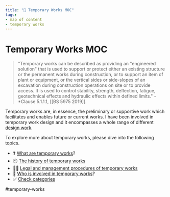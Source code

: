```yaml
---
title: "🔧 Temporary Works MOC"
tags: 
- map of content
- temporary works
---
```

# Temporary Works MOC
> "Temporary works can be described as providing an "engineered solution" that is used to support or protect either an existing structure or the permanent works during construction, or to support an item of plant or equipment, or the vertical sides or side-slopes of an excavation during construction operations on site or to provide access. It is used to control stability, strength, deflection, fatigue, geotechnical effects and hydraulic effects within defined limits." - *Clause 5.1.1.1, [[BS 5975 2019]].

Temporary works are, in essence, the preliminary or supportive work which facilitates and enables future or current works. I have been involved in temporary work design and it encompasses a whole range of different [design work](notes/Civil%20Engineering%20MOC/Design%20MOC/Design%20MOC.md). 

To explore more about temporary works, please dive into the following topics.

 - ❓ [What are temporary works](notes/What%20are%20temporary%20works.md)?
 - 🕙 [The history of temporary works](notes/The%20history%20of%20temporary%20works.md)
 - 👨‍⚖ [Legal and management procedures of temporary works](notes/Legal%20and%20management%20procedures%20of%20temporary%20works.md)
 - 👷 [Who is involved in temporary works](notes/Who%20is%20involved%20in%20temporary%20works.md)?
 - ✅ [Check categories](notes/Check%20categories.md)

#temporary-works 









